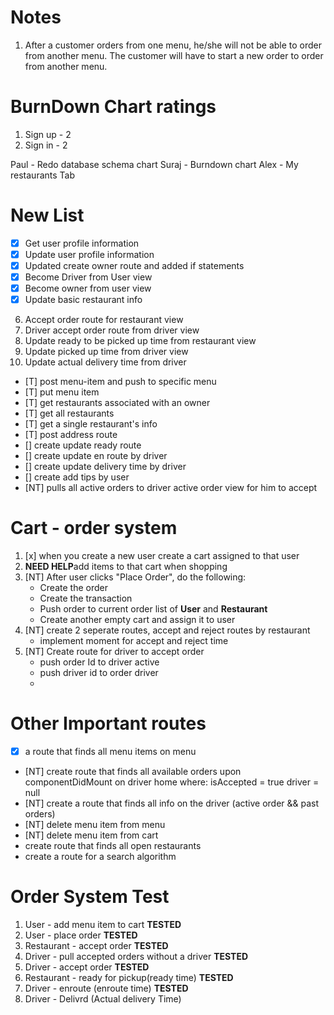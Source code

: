 # Notes
1. After a customer orders from one menu, he/she will not be able to order from another menu. The customer will have to start a new order to order from another menu.



# BurnDown Chart ratings

1. Sign up - 2
2. Sign in - 2


Paul - Redo database schema chart
Suraj - Burndown chart
Alex - My restaurants Tab




# New List

- [x] Get user profile information
- [x] Update user profile information
- [x] Updated create owner route and added if statements
- [x] Become Driver from User view
- [x] Become owner from user view
- [x] Update basic restaurant info
6. Accept order route for restaurant view
7. Driver accept order route from driver view
8. Update ready to be picked up time from restaurant view
9. Update picked up time from driver view
10. Update actual delivery time from driver



- [T] post menu-item and push to specific menu
- [T] put menu item
- [T] get restaurants associated with an owner
- [T] get all restaurants
- [T] get a single restaurant's info
- [T] post address route
- [] create update ready route
- [] create update en route by driver
- [] create update delivery time by driver
- [] create add tips by user
- [NT] pulls all active orders to driver active order view for him to accept

# Cart - order system
1. [x] when you create a new user create a cart assigned to that user
2. **NEED HELP**add items to that cart when shopping
3. [NT] After user clicks "Place Order", do the following:
    - Create the order
    - Create the transaction
    - Push order to current order list of **User** and **Restaurant**
    - Create another empty cart and assign it to user 
4. [NT] create 2 seperate routes, accept and reject routes by restaurant
    - implement moment for accept and reject time
5. [NT] Create route for driver to accept order
    - push order Id to driver active
    - push driver id to order driver
    - 


# Other Important routes
- [x] a route that finds all menu items on menu
- [NT] create route that finds all available orders upon           componentDidMount on driver home where:
    isAccepted = true
    driver = null
- [NT] create a route that finds all info on the driver         (active order && past orders)
- [NT] delete menu item from menu
- [NT] delete menu item from cart
- create route that finds all open restaurants 
- create a route for a search algorithm




# Order System Test
1. User - add menu item to cart **TESTED**
2. User - place order **TESTED**
3. Restaurant - accept order **TESTED**
4. Driver - pull accepted orders without a driver **TESTED**
5. Driver - accept order **TESTED**
6. Restaurant - ready for pickup(ready time) **TESTED**
7. Driver - enroute (enroute time) **TESTED**
8. Driver - Delivrd (Actual delivery Time)
